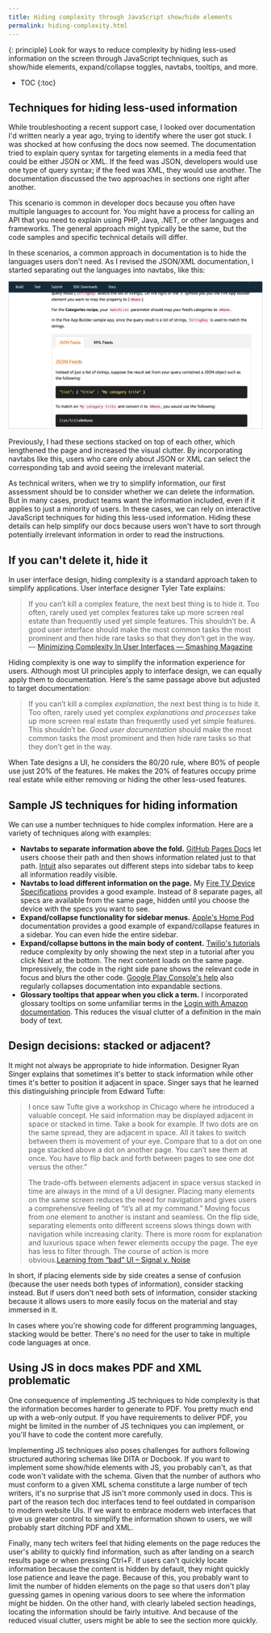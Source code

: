 ```yaml
---
title: Hiding complexity through JavaScript show/hide elements
permalink: hiding-complexity.html
---
```


{: principle}
Look for ways to reduce complexity by hiding less-used information on the screen through JavaScript techniques, such as show/hide elements, expand/collapse toggles, navtabs, tooltips, and more.

* TOC
{:toc}

## Techniques for hiding less-used information

While troubleshooting a recent support case, I looked over documentation I'd written nearly a year ago, trying to identify where the user got stuck. I was shocked at how confusing the docs now seemed. The documentation tried to explain query syntax for targeting elements in a media feed that could be either JSON or XML. If the feed was JSON, developers would use one type of query syntax; if the feed was XML, they would use another. The documentation discussed the two approaches in sections one right after another.

This scenario is common in developer docs because you often have multiple languages to account for. You might have a process for calling an API that you need to explain using PHP, Java, .NET, or other languages and frameworks. The general approach might typically be the same, but the code samples and specific technical details will differ.

In these scenarios, a common approach in documentation is to hide the languages users don't need. As I revised the JSON/XML documentation, I started separating out the languages into navtabs, like this:

<a class="noCrossRef" href="https://developer.amazon.com/docs/fire-app-builder/set-up-recipes-categories.html"><img src="images/navtabsseparatinglangs.png"/></a>

Previously, I had these sections stacked on top of each other, which lengthened the page and increased the visual clutter. By incorporating navtabs like this, users who care only about JSON or XML can select the corresponding tab and avoid seeing the irrelevant material.

As technical writers, when we try to simplify information, our first assessment should be to consider whether we can delete the information. But in many cases, product teams want the information included, even if it applies to just a minority of users. In these cases, we can rely on interactive JavaScript techniques for hiding this less-used information. Hiding these details can help simplify our docs because users won't have to sort through potentially irrelevant information in order to read the instructions.

## If you can't delete it, hide it

In user interface design, hiding complexity is a standard approach taken to simplify applications. User interface designer Tyler Tate explains:

> If you can’t kill a complex feature, the next best thing is to hide it. Too often, rarely used yet complex features take up more screen real estate than frequently used yet simple features. This shouldn’t be. A good user interface should make the most common tasks the most prominent and then hide rare tasks so that they don’t get in the way. &mdash; [Minimizing Complexity In User Interfaces — Smashing Magazine](https://www.smashingmagazine.com/2009/10/minimizing-complexity-in-user-interfaces/)

Hiding complexity is one way to simplify the information experience for users. Although most UI principles apply to interface design, we can equally apply them to documentation. Here's the same passage above but adjusted to target documentation:

> If you can’t kill a complex *explanation*, the next best thing is to hide it. Too often, rarely used yet complex *explanations and processes* take up more screen real estate than frequently used yet simple features. This shouldn’t be. *Good user documentation* should make the most common tasks the most prominent and then hide rare tasks so that they don’t get in the way.

When Tate designs a UI, he considers the 80/20 rule, where 80% of people use just 20% of the features. He makes the 20% of features occupy prime real estate while either removing or hiding the other less-used features.

## Sample JS techniques for hiding information

We can use a number techniques to hide complex information. Here are a variety of techniques along with examples:

* **Navtabs to separate information above the fold.** [GitHub Pages Docs](https://pages.github.com/) let users choose their path and then shows information related just to that path. [Intuit](https://developer.intuit.com/docs/00_quickbooks_online/1_get_started/00_get_started) also separates out different steps into sidebar tabs to keep all information readily visible.
* **Navtabs to load different information on the page.** My [Fire TV Device Specifications](https://developer.amazon.com/docs/fire-tv/device-specifications.html) provides a good example. Instead of 8 separate pages, all specs are available from the same page, hidden until you choose the device with the specs you want to see.
* **Expand/collapse functionality for sidebar menus.** [Apple's Home Pod](https://help.apple.com/homepod/) documentation provides a good example of expand/collapse features in a sidebar. You can even hide the entire sidebar.
* **Expand/collapse buttons in the main body of content.** [Twilio's tutorials](https://www.twilio.com/docs/authy/tutorials/account-verification-csharp-mvc) reduce complexity by only showing the next step in a tutorial after you click Next at the bottom. The next content loads on the same page. Impressively, the code in the right side pane shows the relevant code in focus and blurs the other code. [Google Play Console's help](https://support.google.com/googleplay/android-developer/answer/7159011?hl=en&ref_topic=7072031) also regularly collapses documentation into expandable sections.
* **Glossary tooltips that appear when you click a term.** I incorporated glossary tooltips on some unfamiliar terms in the [Login with Amazon documentation](https://developer.amazon.com/docs/login-with-amazon/documentation-overview.html#understanding-login-with-amazon). This reduces the visual clutter of a definition in the main body of text.

## Design decisions: stacked or adjacent?

It might not always be appropriate to hide information. Designer Ryan Singer explains that sometimes it's better to stack information while other times it's better to position it adjacent in space. Singer says that he learned this distinguishing principle from Edward Tufte:

> I once saw Tufte give a workshop in Chicago where he introduced a valuable concept. He said information may be displayed adjacent in space or stacked in time. Take a book for example. If two dots are on the same spread, they are adjacent in space. All it takes to switch between them is movement of your eye. Compare that to a dot on one page stacked above a dot on another page. You can’t see them at once. You have to flip back and forth between pages to see one dot versus the other.”
>
> The trade-offs between elements adjacent in space versus stacked in time are always in the mind of a UI designer. Placing many elements on the same screen reduces the need for navigation and gives users a comprehensive feeling of “it’s all at my command.” Moving focus from one element to another is instant and seamless. On the flip side, separating elements onto different screens slows things down with navigation while increasing clarity. There is more room for explanation and luxurious space when fewer elements occupy the page. The eye has less to filter through. The course of action is more obvious.[Learning from “bad” UI – Signal v. Noise](https://signalvnoise.com/posts/1128-learning-from-bad-ui)

In short, if placing elements side by side creates a sense of confusion (because the user needs both types of information), consider stacking instead. But if users don't need both sets of information, consider stacking because it allows users to more easily focus on the material and stay immersed in it.

In cases where you're showing code for different programming languages, stacking would be better. There's no need for the user to take in multiple code languages at once.

## Using JS in docs makes PDF and XML problematic

One consequence of implementing JS techniques to hide complexity is that the information becomes harder to generate to PDF. You pretty much end up with a web-only output. If you have requirements to deliver PDF, you might be limited in the number of JS techniques you can implement, or you'll have to code the content more carefully.

Implementing JS techniques also poses challenges for authors following structured authoring schemas like DITA or Docbook. If you want to implement some show/hide elements with JS, you probably can't, as that code won't validate with the schema. Given that the number of authors who must conform to a given XML schema constitute a large number of tech writers, it's no surprise that JS isn't more commonly used in docs. This is part of the reason tech doc interfaces tend to feel outdated in comparison to modern website UIs. If we want to embrace modern web interfaces that give us greater control to simplify the information shown to users, we will probably start ditching PDF and XML.

Finally, many tech writers feel that hiding elements on the page reduces the user's ability to quickly find information, such as after landing on a search results page or when pressing Ctrl+F. If users can't quickly locate information because the content is hidden by default, they might quickly lose patience and leave the page. Because of this, you probably want to limit the number of hidden elements on the page so that users don't play guessing games in opening various doors to see where the information might be hidden. On the other hand, with clearly labeled section headings, locating the information should be fairly intuitive. And because of the reduced visual clutter, users might be able to see the section more quickly.
